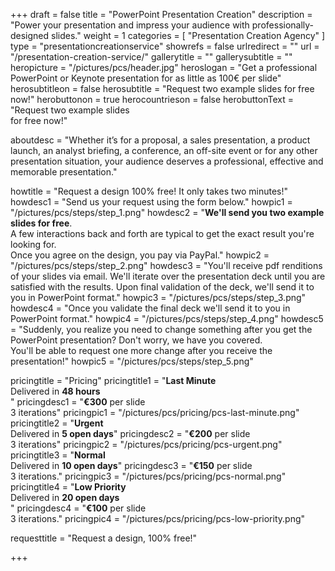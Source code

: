 +++
draft 		= false
title 		= "PowerPoint Presentation Creation"
description	= "Power your presentation and impress your audience with professionally-designed slides."
weight		= 1
categories	= [ "Presentation Creation Agency" ]
type		= "presentationcreationservice"
showrefs	= false
urlredirect	= ""
url 		= "/presentation-creation-service/"
gallerytitle    = ""
gallerysubtitle = ""
heropicture	    = "/pictures/pcs/header.jpg"
heroslogan      = "Get a professional PowerPoint or Keynote presentation for as little as 100€ per slide"
herosubtitleon  = false
herosubtitle    = "Request two example slides for free now!"
herobuttonon    = true
herocountrieson = false
herobuttonText  = "Request two example slides <br>for free now!"

aboutdesc		= "Whether it’s for a proposal, a sales presentation, a product launch, an analyst briefing, a conference, an off-site event or for any other presentation situation, your audience deserves a professional, effective and memorable presentation."

howtitle		= "Request a design 100% free! It only takes two minutes!"
howdesc1		= "Send us your request using the form below."
howpic1			= "/pictures/pcs/steps/step_1.png"
howdesc2		= "<b>We'll send you two example slides for free</b>.<br>A few interactions back and forth are typical to get the exact result you're looking for.<br>Once you agree on the design, you pay via PayPal."
howpic2			= "/pictures/pcs/steps/step_2.png"
howdesc3		= "You'll receive pdf renditions of your slides via email. We'll iterate over the presentation deck until you are satisfied with the results. Upon final validation of the deck, we'll send it to you in PowerPoint format."
howpic3			= "/pictures/pcs/steps/step_3.png"
howdesc4		= "Once you validate the final deck we'll send it to you in PowerPoint format."
howpic4			= "/pictures/pcs/steps/step_4.png"
howdesc5		= "Suddenly, you realize you need to change something after you get the PowerPoint presentation? Don't worry, we have you covered.<br>You'll be able to request one more change after you receive the presentation!"
howpic5			= "/pictures/pcs/steps/step_5.png"

pricingtitle		= "Pricing"
pricingtitle1	= "<strong>Last Minute</strong><br>Delivered in <strong>48 hours</strong><br>"
pricingdesc1		= "<strong>€300</strong> per slide<br>3 iterations"
pricingpic1			= "/pictures/pcs/pricing/pcs-last-minute.png"
pricingtitle2	= "<strong>Urgent</strong><br>Delivered in <strong>5 open days</strong>"
pricingdesc2		= "<strong>€200</strong> per slide<br>3 iterations"
pricingpic2			= "/pictures/pcs/pricing/pcs-urgent.png"
pricingtitle3	= "<strong>Normal</strong><br>Delivered in <strong>10 open days</strong>"
pricingdesc3		= "<strong>€150</strong> per slide<br>3 iterations."
pricingpic3			= "/pictures/pcs/pricing/pcs-normal.png"
pricingtitle4	= "<strong>Low Priority</strong><br>Delivered in <strong>20 open days</strong><br>"
pricingdesc4		= "<strong>€100</strong> per slide<br>3 iterations."
pricingpic4			= "/pictures/pcs/pricing/pcs-low-priority.png"

requesttitle		= "Request a design, 100% free!"

+++
